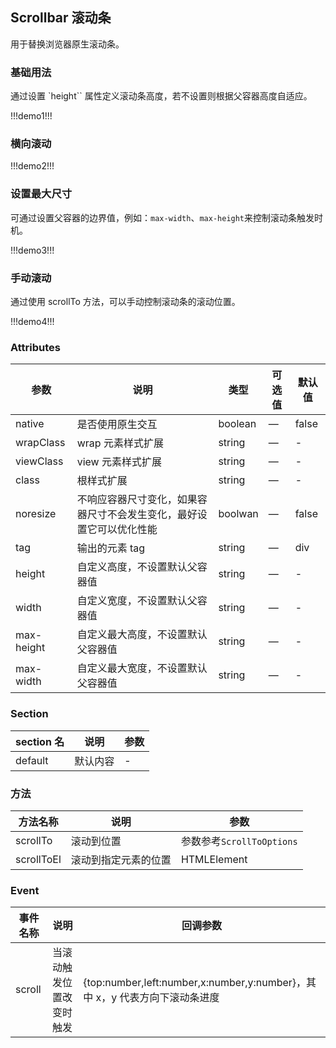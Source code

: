 ## Scrollbar 滚动条

用于替换浏览器原生滚动条。

### 基础用法

通过设置 `height`` 属性定义滚动条高度，若不设置则根据父容器高度自适应。

!!!demo1!!!

### 横向滚动

!!!demo2!!!

### 设置最大尺寸

可通过设置父容器的边界值，例如：`max-width`、`max-height`来控制滚动条触发时机。

!!!demo3!!!

### 手动滚动

通过使用 scrollTo 方法，可以手动控制滚动条的滚动位置。

!!!demo4!!!

### Attributes

| 参数       | 说明                                                                 | 类型    | 可选值 | 默认值 |
| ---------- | -------------------------------------------------------------------- | ------- | ------ | ------ |
| native     | 是否使用原生交互                                                     | boolean | —      | false  |
| wrapClass  | wrap 元素样式扩展                                                    | string  | —      | -      |
| viewClass  | view 元素样式扩展                                                    | string  | —      | -      |
| class      | 根样式扩展                                                           | string  | —      | -      |
| noresize   | 不响应容器尺寸变化，如果容器尺寸不会发生变化，最好设置它可以优化性能 | boolwan | —      | false  |
| tag        | 输出的元素 tag                                                       | string  | —      | div    |
| height     | 自定义高度，不设置默认父容器值                                       | string  | —      | -      |
| width      | 自定义宽度，不设置默认父容器值                                       | string  | —      | -      |
| max-height | 自定义最大高度，不设置默认父容器值                                   | string  | —      | -      |
| max-width  | 自定义最大宽度，不设置默认父容器值                                   | string  | —      | -      |

### Section

| section 名 | 说明     | 参数 |
| ---------- | -------- | ---- |
| default    | 默认内容 | -    |

### 方法

| 方法名称   | 说明                 | 参数                      |
| ---------- | -------------------- | ------------------------- |
| scrollTo   | 滚动到位置           | 参数参考`ScrollToOptions` |
| scrollToEl | 滚动到指定元素的位置 | HTMLElement               |

### Event

| 事件名称 | 说明                     | 回调参数                                                                   |
| -------- | ------------------------ | -------------------------------------------------------------------------- |
| scroll   | 当滚动触发位置改变时触发 | {top:number,left:number,x:number,y:number}，其中 x，y 代表方向下滚动条进度 |
